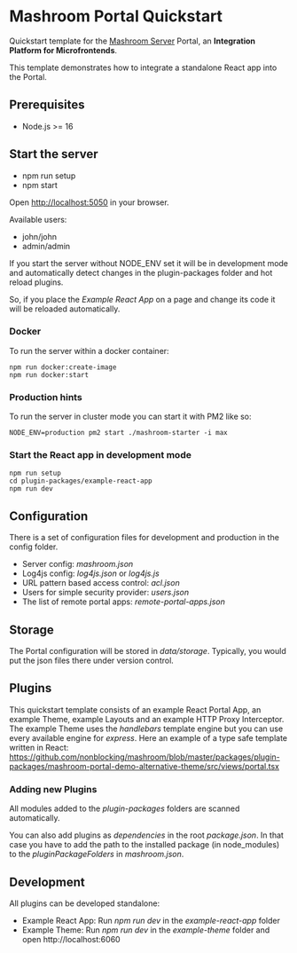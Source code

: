
# Mashroom Portal Quickstart

Quickstart template for the [Mashroom Server](https://www.mashroom-server.com) Portal, an **Integration Platform for Microfrontends**.

This template demonstrates how to integrate a standalone React app into the Portal.

## Prerequisites

* Node.js >= 16

## Start the server

* npm run setup
* npm start

Open [http://localhost:5050](http://localhost:5050) in your browser.

Available users:

* john/john
* admin/admin

If you start the server without NODE_ENV set it will be in development mode and automatically detect changes in the
plugin-packages folder and hot reload plugins.

So, if you place the *Example React App* on a page and change its code it will be reloaded automatically.

### Docker

To run the server within a docker container:

    npm run docker:create-image
    npm run docker:start

### Production hints

To run the server in cluster mode you can start it with PM2 like so:

    NODE_ENV=production pm2 start ./mashroom-starter -i max

### Start the React app in development mode

    npm run setup
    cd plugin-packages/example-react-app
    npm run dev

## Configuration

There is a set of configuration files for development and production in the config folder.

* Server config: *mashroom.json*
* Log4js config: *log4js.json* or *log4js.js*
* URL pattern based access control: *acl.json*
* Users for simple security provider: *users.json*
* The list of remote portal apps: *remote-portal-apps.json*

## Storage

The Portal configuration will be stored in _data/storage_. Typically, you would put the json files there
under version control.

## Plugins

This quickstart template consists of an example React Portal App, an example Theme, example Layouts and an example HTTP Proxy Interceptor.
The example Theme uses the *handlebars* template engine but you can use every available engine for *express*.
Here an example of a type safe template written in React: https://github.com/nonblocking/mashroom/blob/master/packages/plugin-packages/mashroom-portal-demo-alternative-theme/src/views/portal.tsx

### Adding new Plugins

All modules added to the *plugin-packages* folders are scanned automatically.

You can also add plugins as *dependencies* in the root *package.json*.
In that case you have to add the path to the installed package (in node_modules) to the *pluginPackageFolders* in *mashroom.json*.

## Development

All plugins can be developed standalone:

* Example React App: Run *npm run dev* in the *example-react-app* folder
* Example Theme: Run *npm run dev* in the *example-theme* folder and open http://localhost:6060
